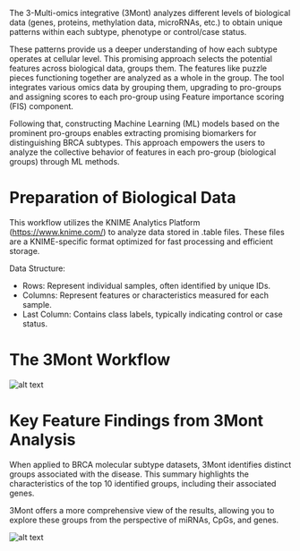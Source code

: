 The 3-Multi-omics integrative (3Mont) analyzes different levels of biological data (genes, proteins, methylation data, microRNAs, etc.) to obtain unique patterns within each subtype, phenotype or control/case status. 

These patterns provide us a deeper understanding of how each subtype operates at cellular level. This promising approach selects the potential features across biological data, groups them. The features like puzzle pieces functioning together are analyzed as a whole in the group.
The tool integrates various omics data by grouping them, upgrading to pro-groups and assigning scores to each pro-group using Feature importance scoring (FIS) component. 

Following that, constructing Machine Learning (ML) models based on the prominent pro-groups enables extracting promising biomarkers for distinguishing BRCA subtypes.
This approach empowers the users to analyze the collective behavior of features in each pro-group (biological groups) through ML methods. 

# Preparation of Biological Data

This workflow utilizes the KNIME Analytics Platform (https://www.knime.com/) to analyze data stored in  .table files. 
These files are a KNIME-specific format optimized for fast processing and efficient storage.

Data Structure:

- Rows: Represent individual samples, often identified by unique IDs.
- Columns: Represent features or characteristics measured for each sample.
- Last Column: Contains class labels, typically indicating control or case status.


# The 3Mont Workflow

 ![alt text](https://github.com/malikyousef/3Mont/blob/main/Images/Main_workflow.png?raw=true)

 # Key Feature Findings from 3Mont Analysis

When applied to BRCA molecular subtype datasets, 3Mont identifies distinct groups associated with the disease. This summary highlights the characteristics of the top 10 identified groups, including their associated genes.

3Mont offers a more comprehensive view of the results, allowing you to explore these groups from the perspective of miRNAs, CpGs, and genes.

 ![alt text](https://github.com/malikyousef/3Mont/blob/main/Images/Group_statistics.PNG?raw=true)
